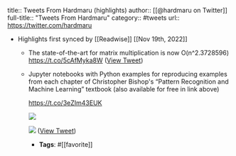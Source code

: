 title:: Tweets From Hardmaru (highlights)
author:: [[@hardmaru on Twitter]]
full-title:: "Tweets From Hardmaru"
category:: #tweets
url:: https://twitter.com/hardmaru

- Highlights first synced by [[Readwise]] [[Nov 19th, 2022]]
	- The state-of-the-art for matrix multiplication is now O(n^2.3728596)
	  https://t.co/5cAfMyka8W ([View Tweet](https://twitter.com/hardmaru/status/1374586088073752582))
	- Jupyter notebooks with Python examples for reproducing examples from each chapter of Christopher Bishop's “Pattern Recognition and Machine Learning” textbook (also available for free in link above)
	  
	  https://t.co/3eZIm43EUK 
	  
	  ![](https://pbs.twimg.com/media/ESEMf1TUYAAIoTn.jpg) 
	  
	  ![](https://pbs.twimg.com/media/ESEMlxaU8AAGr9Y.jpg) ([View Tweet](https://twitter.com/hardmaru/status/1234282167871524864))
		- **Tags**: #[[favorite]]